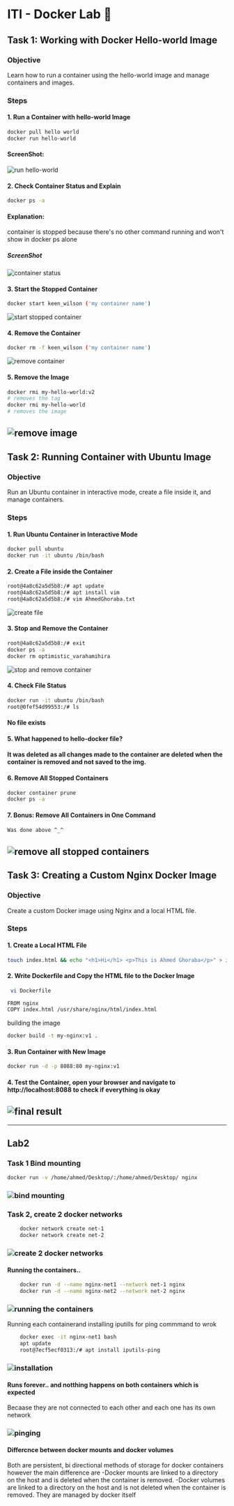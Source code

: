 # ITI - Docker Lab 🐋

## Task 1: Working with Docker Hello-world Image

### Objective

Learn how to run a container using the hello-world image and manage containers and images.

### Steps

#### 1. Run a Container with hello-world Image

```bash
docker pull hello world
docker run hello-world
```

#### ScreenShot:

![run hello-world](./images/1.png)

#### 2. Check Container Status and Explain

```bash
docker ps -a
```

#### Explanation:

container is stopped because there's no other command running and won't show in docker ps alone

##### ScreenShot

![container status](./images/2.png)

#### 3. Start the Stopped Container

```bash
docker start keen_wilson ('my container name')
```

![start stopped container](./images/3.png)

#### 4. Remove the Container

```bash
docker rm -f keen_wilson ('my container name')
```

![remove container](./images/4.png)

#### 5. Remove the Image

```bash
docker rmi my-hello-world:v2
# removes the tag
docker rmi my-hello-world
# removes the image
```

## ![remove image](./images/5.png)

## Task 2: Running Container with Ubuntu Image

### Objective

Run an Ubuntu container in interactive mode, create a file inside it, and manage containers.

### Steps

#### 1. Run Ubuntu Container in Interactive Mode

```bash
docker pull ubuntu
docker run -it ubuntu /bin/bash

```

#### 2. Create a File inside the Container

```bash
root@4a8c62a5d5b8:/# apt update
root@4a8c62a5d5b8:/# apt install vim
root@4a8c62a5d5b8:/# vim AhmedGhoraba.txt
```

![create file](./images/6.png)

#### 3. Stop and Remove the Container

```bash
root@4a8c62a5d5b8:/# exit
docker ps -a
docker rm optimistic_varahamihira
```

![stop and remove container](./images/7.png)

#### 4. Check File Status

```bash
docker run -it ubuntu /bin/bash
root@0fef54d99553:/# ls

```

#### No file exists

#### 5. What happened to hello-docker file?

#### It was deleted as all changes made to the container are deleted when the container is removed and not saved to the img.

#### 6. Remove All Stopped Containers

```bash
docker container prune
docker ps -a
```

#### 7. Bonus: Remove All Containers in One Command

```bash
Was done above ^_^
```

## ![remove all stopped containers](./images/8.png)

## Task 3: Creating a Custom Nginx Docker Image

### Objective

Create a custom Docker image using Nginx and a local HTML file.

### Steps

#### 1. Create a Local HTML File

```bash
touch index.html && echo "<h1>Hi</h1> <p>This is Ahmed Ghoraba</p>" > index.html

```

#### 2. Write Dockerfile and Copy the HTML file to the Docker Image

```bash
 vi Dockerfile

```

```bash
FROM nginx
COPY index.html /usr/share/nginx/html/index.html

```

building the image

```bash
docker build -t my-nginx:v1 .

```

#### 3. Run Container with New Image

```bash
docker run -d -p 8088:80 my-nginx:v1

```

#### 4. Test the Container, open your browser and navigate to http://localhost:8088 to check if everything is okay

## ![final result](./images/9.png)

---

## Lab2

### Task 1 Bind mounting

```bash
docker run -v /home/ahmed/Desktop/:/home/ahmed/Desktop/ nginx
```

### ![bind mounting](./images/10.png)

### Task 2, create 2 docker networks

```bash
    docker network create net-1
    docker network create net-2
```

### ![create 2 docker networks](./images/11.png)

#### Running the containers..

```bash
    docker run -d --name nginx-net1 --network net-1 nginx
    docker run -d --name nginx-net2 --network net-2 nginx
```

### ![running the containers](./images/12.png)

Running each containerand installing iputills for ping commmand to wrok

```bash
    docker exec -it nginx-net1 bash
    apt update
    root@7ecf5ecf0313:/# apt install iputils-ping
```

### ![installation](./images/14.png)

#### Runs forever.. and notthing happens on both containers which is expected

Becaase they are not connected to each other and each one has its own network

### ![pinging](./images/13.png)

#### Differcnce between docker mounts and docker volumes

Both are persistent, bi directional methods of storage for docker containers
however the main difference are
-Docker mounts are linked to a directory on the host and is deleted when the container is removed.
-Docker volumes are linked to a directory on the host and is not deleted when the container is removed. They are managed by docker itself
